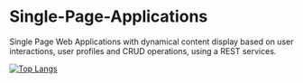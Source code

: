 # Single-Page-Applications

Single Page Web Applications with dynamical content display based on user interactions, user profiles and CRUD operations, using a REST services.

[![Top Langs](https://github-readme-stats.vercel.app/api/top-langs/?username=rosenvasil&layout=compact)](https://github.com/anuraghazra/github-readme-stats)
